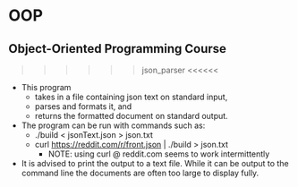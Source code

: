 # OOP
Object-Oriented Programming Course
----------------------------------

>>>>>> json_parser <<<<<<
 * This program
   * takes in a file containing json text on standard input,
   * parses and formats it, and
   * returns the formatted document on standard output.
 * The program can be run with commands such as:
   * ./build < jsonText.json > json.txt
   * curl https://reddit.com/r/front.json | ./build > json.txt
     * NOTE: using curl @ reddit.com seems to work intermittently
 * It is advised to print the output to a text file. While it can be output to the command line the documents are often too large to display fully.